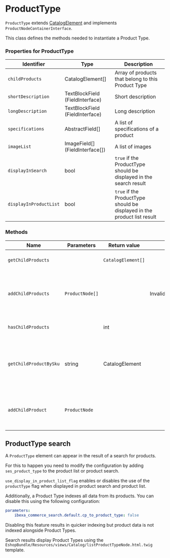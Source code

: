 # ProductType

`ProductType` extends [CatalogElement](catalog_element.md) and implements `ProductNodeContainerInterface`.

This class defines the methods needed to instantiate a Product Type.

### Properties for ProductType

|Identifier|Type|Description|
|--- |--- |--- |
|`childProducts`|CatalogElement[]|Array of products that belong to this Product Type|
|`shortDescription`|TextBlockField (FieldInterface)|Short description|
|`longDescription`|TextBlockField (FieldInterface)|Long description|
|`specifications`|AbstractField[]|A list of specifications of a product|
|`imageList`|ImageField[] (FieldInterface[])|A list of images|
|`displayInSearch`|bool|`true` if the ProductType should be displayed in the search result|
|`displayInProductList`|bool|`true` if the ProductType should be displayed in the product list result|

### Methods

|Name|Parameters|Return value|Throws|Description|
|--- |--- |--- |--- |--- |
|`getChildProducts`||`CatalogElement[]`||Returns all child products|
|`addChildProducts`|`ProductNode[]`||InvalidArgumentException|Adds the products passed as argument to the list of child products|
|`hasChildProducts`||int||Returns the number of children|
|`getChildProductBySku`|string|CatalogElement||Returns the child product that has the SKU passed as an argument|
|`addChildProduct`|`ProductNode`|||Adds a single product to the list of child products|

## ProductType search

A `ProductType` element can appear in the result of a search for products.

For this to happen you need to modify the configuration by adding `ses_product_type` to the product list or product search.

`use_display_in_product_list_flag` enables or disables the use of the `productType` flag when displayed in product search and product list.

Additionally, a Product Type indexes all data from its products.
You can disable this using the following configuration:

``` yaml
parameters:
    ibexa_commerce_search.default.cp_to_product_type: false
```

Disabling this feature results in quicker indexing but product data is not indexed alongside Product Types.

Search results display Product Types using the `EshopBundle/Resources/views/Catalog/listProductTypeNode.html.twig` template.
